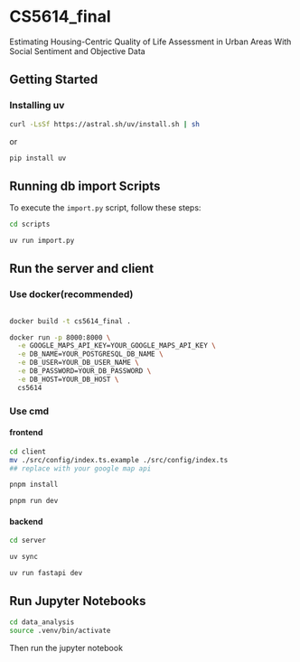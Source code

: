 # CS5614_final
Estimating Housing-Centric Quality of Life Assessment in Urban Areas With Social Sentiment and Objective Data

## Getting Started

### Installing uv
```bash
curl -LsSf https://astral.sh/uv/install.sh | sh
```

or

```bash
pip install uv
```

## Running db import Scripts

To execute the `import.py` script, follow these steps:

```bash
cd scripts

uv run import.py
```



## Run the server and client


### Use docker(recommended)
```bash

docker build -t cs5614_final .

docker run -p 8000:8000 \
  -e GOOGLE_MAPS_API_KEY=YOUR_GOOGLE_MAPS_API_KEY \
  -e DB_NAME=YOUR_POSTGRESQL_DB_NAME \
  -e DB_USER=YOUR_DB_USER_NAME \
  -e DB_PASSWORD=YOUR_DB_PASSWORD \
  -e DB_HOST=YOUR_DB_HOST \
  cs5614
```

### Use cmd

#### frontend
```bash
cd client
mv ./src/config/index.ts.example ./src/config/index.ts
## replace with your google map api

pnpm install

pnpm run dev
```

#### backend

```bash
cd server

uv sync

uv run fastapi dev
```

## Run Jupyter Notebooks
```bash
cd data_analysis
source .venv/bin/activate
```
Then run the jupyter notebook